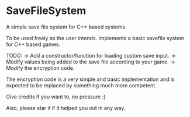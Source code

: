 # SaveFileSystem
A simple save file system for C++ based systems

To be used freely as the user intends. 
Implements a basic savefile system for C++ based games.

TODO:
-> Add a constructor/function for loading custom save input.
-> Modify values being added to the save file according to your game.
-> Modify the encryption code.

The encryption code is a very simple and basic implementation
and is expected to be replaced by something much more competent.

Give credits if you want to, no pressure :)

Also, please star it if it helped you out in any way.
